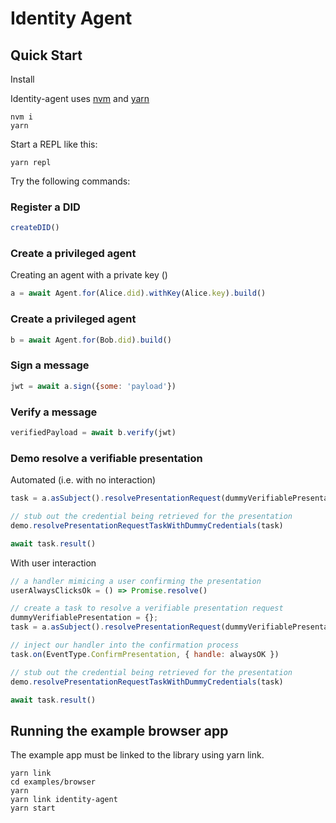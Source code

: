 # Identity Agent

## Quick Start

Install

Identity-agent uses [nvm](https://github.com/nvm-sh/nvm) and [yarn](https://yarnpkg.com/)
```shell
nvm i
yarn
```

Start a REPL like this:

```shell
yarn repl
```

Try the following commands:

### Register a DID
```js
createDID()
```

### Create a privileged agent
Creating an agent with a private key ()
```js
a = await Agent.for(Alice.did).withKey(Alice.key).build()
```

### Create a privileged agent
```js
b = await Agent.for(Bob.did).build()
```

### Sign a message
```js
jwt = await a.sign({some: 'payload'})
```

### Verify a message
```js
verifiedPayload = await b.verify(jwt)
```

### Demo resolve a verifiable presentation

Automated (i.e. with no interaction)
```js
task = a.asSubject().resolvePresentationRequest(dummyVerifiablePresentation)

// stub out the credential being retrieved for the presentation
demo.resolvePresentationRequestTaskWithDummyCredentials(task)

await task.result()
```


With user interaction

```js
// a handler mimicing a user confirming the presentation 
userAlwaysClicksOk = () => Promise.resolve()

// create a task to resolve a verifiable presentation request
dummyVerifiablePresentation = {};
task = a.asSubject().resolvePresentationRequest(dummyVerifiablePresentation)

// inject our handler into the confirmation process 
task.on(EventType.ConfirmPresentation, { handle: alwaysOK })

// stub out the credential being retrieved for the presentation
demo.resolvePresentationRequestTaskWithDummyCredentials(task)

await task.result()
```


## Running the example browser app

The example app must be linked to the library using yarn link.

```shell
yarn link
cd examples/browser
yarn
yarn link identity-agent
yarn start
```
